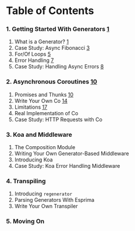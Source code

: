 # Table of Contents

### 1. Getting Started With Generators [1](#1)

1. What is a Generator? [1](#1)
2. Case Study: Async Fibonacci [3](#3)
3. For/Of Loops [5](#5)
4. Error Handling [7](#7)
5. Case Study: Handling Async Errors [8](#8)

### 2. Asynchronous Coroutines [10](#10)

1. Promises and Thunks [10](#10)
2. Write Your Own Co [14](#14)
3. Limitations [17](#17)
4. Real Implementation of Co
5. Case Study: HTTP Requests with Co

### 3. Koa and Middleware

1. The Composition Module
2. Writing Your Own Generator-Based Middleware
3. Introducing Koa
4. Case Study: Koa Error Handling Middleware

### 4. Transpiling

1. Introducing `regenerator`
2. Parsing Generators With Esprima
3. Write Your Own Transpiler

### 5. Moving On
